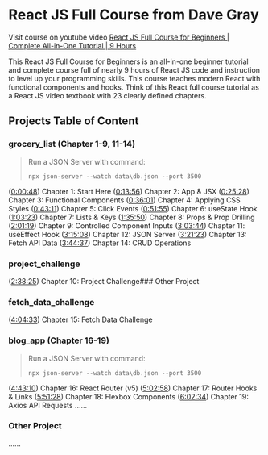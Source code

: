 # React JS Full Course from Dave Gray

Visit course on youtube video [React JS Full Course for Beginners | Complete All-in-One Tutorial | 9 Hours](https://youtu.be/RVFAyFWO4go)

This React JS Full Course for Beginners is an all-in-one beginner tutorial and complete course full of nearly 9 hours of React JS code and instruction to level up your programming skills. This course teaches modern React with functional components and hooks. Think of this React full course tutorial as a React JS video textbook with 23 clearly defined chapters.

## Projects Table of Content

### grocery_list (Chapter 1-9, 11-14)

> Run a JSON Server with command:
> 
> ```shell
> npx json-server --watch data\db.json --port 3500
> ```

([0:00:48](https://www.youtube.com/watch?v=RVFAyFWO4go&t=48s)) Chapter 1: Start Here
([0:13:56](https://www.youtube.com/watch?v=RVFAyFWO4go&t=836s)) Chapter 2: App & JSX
([0:25:28](https://www.youtube.com/watch?v=RVFAyFWO4go&t=1528s)) Chapter 3: Functional Components
([0:36:01](https://www.youtube.com/watch?v=RVFAyFWO4go&t=2161s)) Chapter 4: Applying CSS Styles
([0:43:11](https://www.youtube.com/watch?v=RVFAyFWO4go&t=2591s)) Chapter 5: Click Events
([0:51:55](https://www.youtube.com/watch?v=RVFAyFWO4go&t=3115s)) Chapter 6: useState Hook
([1:03:23](https://www.youtube.com/watch?v=RVFAyFWO4go&t=3803s)) Chapter 7: Lists & Keys
([1:35:50](https://www.youtube.com/watch?v=RVFAyFWO4go&t=5750s)) Chapter 8: Props & Prop Drilling
([2:01:19](https://www.youtube.com/watch?v=RVFAyFWO4go&t=7279s)) Chapter 9: Controlled Component Inputs
([3:03:44](https://www.youtube.com/watch?v=RVFAyFWO4go&t=11024s)) Chapter 11: useEffect Hook
([3:15:08](https://www.youtube.com/watch?v=RVFAyFWO4go&t=11708s)) Chapter 12: JSON Server
([3:21:23](https://www.youtube.com/watch?v=RVFAyFWO4go&t=12083s)) Chapter 13: Fetch API Data
([3:44:37](https://www.youtube.com/watch?v=RVFAyFWO4go&t=13477s)) Chapter 14: CRUD Operations

### project_challenge

([2:38:25](https://www.youtube.com/watch?v=RVFAyFWO4go&t=9505s)) Chapter 10: Project Challenge### Other Project

### fetch_data_challenge

([4:04:33](https://www.youtube.com/watch?v=RVFAyFWO4go&t=14673s)) Chapter 15: Fetch Data Challenge

### blog_app (Chapter 16-19)

> Run a JSON Server with command:
> 
> ```shell
> npx json-server --watch data\db.json --port 3500
> ```

([4:43:10](https://www.youtube.com/watch?v=RVFAyFWO4go&t=16990s)) Chapter 16: React Router (v5)
([5:02:58](https://www.youtube.com/watch?v=RVFAyFWO4go&t=18178s)) Chapter 17: Router Hooks & Links
([5:51:28](https://www.youtube.com/watch?v=RVFAyFWO4go&t=21088s)) Chapter 18: Flexbox Components
([6:02:34](https://www.youtube.com/watch?v=RVFAyFWO4go&t=21754s)) Chapter 19: Axios API Requests
......

### Other Project

......
